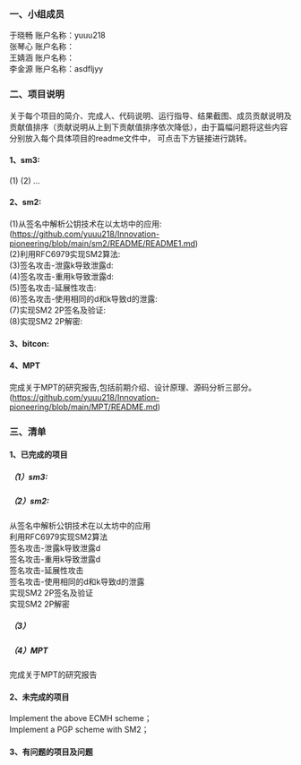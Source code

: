 ### 一、小组成员    
于晓畅  账户名称：yuuu218  
张琴心  账户名称：  
王婧涵  账户名称：  
李金源  账户名称：asdfljyy<br>
### 二、项目说明  
关于每个项目的简介、完成人、代码说明、运行指导、结果截图、成员贡献说明及贡献值排序（贡献说明从上到下贡献值排序依次降低），由于篇幅问题将这些内容分别放入每个具体项目的readme文件中，
可点击下方链接进行跳转。  
#### 1、sm3:
(1)
(2)
...
#### 2、sm2:  
(1)从签名中解析公钥技术在以太坊中的应用: (https://github.com/yuuu218/Innovation-pioneering/blob/main/sm2/README/README1.md)  
(2)利用RFC6979实现SM2算法:   
(3)签名攻击-泄露k导致泄露d:  
(4)签名攻击-重用k导致泄露d:  
(5)签名攻击-延展性攻击:  
(6)签名攻击-使用相同的d和k导致d的泄露:  
(7)实现SM2 2P签名及验证:  
(8)实现SM2 2P解密:  
#### 3、bitcon:  


#### 4、MPT<br>
完成关于MPT的研究报告,包括前期介绍、设计原理、源码分析三部分。<br>
(https://github.com/yuuu218/Innovation-pioneering/blob/main/MPT/README.md)<br>
### 三、清单  
#### 1、已完成的项目  
##### （1）sm3:  

##### （2）sm2:  
从签名中解析公钥技术在以太坊中的应用  
利用RFC6979实现SM2算法  
签名攻击-泄露k导致泄露d  
签名攻击-重用k导致泄露d  
签名攻击-延展性攻击  
签名攻击-使用相同的d和k导致d的泄露  
实现SM2 2P签名及验证  
实现SM2 2P解密  
##### （3）

##### （4）MPT<br>
完成关于MPT的研究报告<br>
#### 2、未完成的项目  
Implement the above ECMH scheme；  
Implement a PGP scheme with SM2；  


#### 3、有问题的项目及问题  
